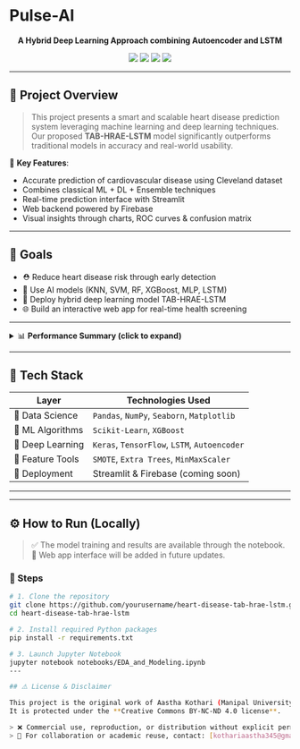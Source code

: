 # Pulse-AI
<p align="center">
  <b>A Hybrid Deep Learning Approach combining Autoencoder and LSTM</b>  
</p>

<p align="center">
  <img src="https://img.shields.io/badge/Python-3.10-blue?style=flat-square&logo=python" />
  <img src="https://img.shields.io/badge/TensorFlow-2.x-orange?style=flat-square&logo=tensorflow" />
  <img src="https://img.shields.io/badge/Streamlit-%E2%9A%A1-red?style=flat-square&logo=streamlit" />
  <img src="https://img.shields.io/badge/Firebase-Backend-yellow?style=flat-square&logo=firebase" />
</p>

---

## 🚀 Project Overview

> This project presents a smart and scalable heart disease prediction system leveraging machine learning and deep learning techniques. Our proposed **TAB-HRAE-LSTM** model significantly outperforms traditional models in accuracy and real-world usability.

📌 **Key Features**:
- Accurate prediction of cardiovascular disease using Cleveland dataset
- Combines classical ML + DL + Ensemble techniques
- Real-time prediction interface with Streamlit
- Web backend powered by Firebase
- Visual insights through charts, ROC curves & confusion matrix

---

## 🎯 Goals

- ⛑ Reduce heart disease risk through early detection  
- 🤖 Use AI models (KNN, SVM, RF, XGBoost, MLP, LSTM)  
- 🧠 Deploy hybrid deep learning model TAB-HRAE-LSTM  
- 🌐 Build an interactive web app for real-time health screening

---

<details>
<summary>📊 <strong>Performance Summary (click to expand)</strong></summary>

| Model              | Accuracy | Precision | Recall | F1-Score |
|--------------------|----------|-----------|--------|----------|
| KNN                | 93.33%   | 91.67%    | 91.67% | 91.67%   |
| Logistic Regression| 91.67%   | 95.24%    | 83.33% | 88.89%   |
| Random Forest      | 86.67%   | 86.36%    | 79.17% | 82.61%   |
| XGBoost            | 83.33%   | 76.92%    | 83.33% | 80.00%   |
| MLP                | 93.33%   | 95.45%    | 87.50% | 91.30%   |
| **TAB-HRAE-LSTM**  | ✅ **95.00%** | ⭐ **95.65%** | 💡 **87.50%** | 🔥 **93.33%** |
</details>

---
## 🧠 Tech Stack

| Layer            | Technologies Used |
|------------------|-------------------|
| 🧪 Data Science  | `Pandas`, `NumPy`, `Seaborn`, `Matplotlib` |
| 🤖 ML Algorithms | `Scikit-Learn`, `XGBoost` |
| 🧠 Deep Learning | `Keras`, `TensorFlow`, `LSTM`, `Autoencoder` |
| 🧮 Feature Tools | `SMOTE`, `Extra Trees`, `MinMaxScaler` |
| 📁 Deployment    | Streamlit & Firebase (coming soon) |


---

---

## ⚙️ How to Run (Locally)

> ✅ The model training and results are available through the notebook.  
> 🚫 Web app interface will be added in future updates.

### 🔧 Steps

```bash
# 1. Clone the repository
git clone https://github.com/yourusername/heart-disease-tab-hrae-lstm.git
cd heart-disease-tab-hrae-lstm

# 2. Install required Python packages
pip install -r requirements.txt

# 3. Launch Jupyter Notebook
jupyter notebook notebooks/EDA_and_Modeling.ipynb
---

## ⚠️ License & Disclaimer

This project is the original work of Aastha Kothari (Manipal University Jaipur).  
It is protected under the **Creative Commons BY-NC-ND 4.0 license**.

> ❌ Commercial use, reproduction, or distribution without explicit permission is strictly prohibited.  
> 📧 For collaboration or academic reuse, contact: [kothariaastha345@gmail.com](mailto:kothariaastha345@gmail.com)






